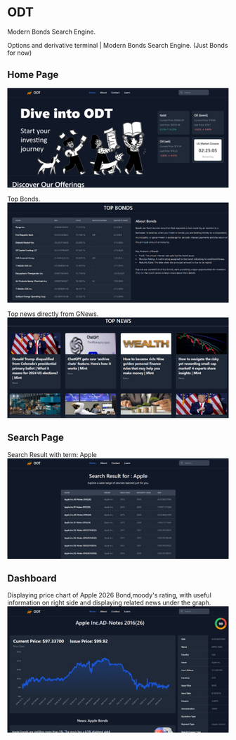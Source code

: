 # ODT
Modern Bonds Search Engine.

Options and derivative terminal | Modern Bonds Search Engine.
(Just Bonds for now)


## Home Page

![Home Page](images/home.png)

Top Bonds.
![Home Page](images/home2.png)

Top news directly from GNews.
![Home Page](images/home3.png)

## Search Page

Search Result with term: Apple
![Search Page](images/search.png)

## Dashboard

Displaying price chart of Apple 2026 Bond,moody's rating, with useful information on right side and displaying related news under the graph.
![Result Page](images/dashboard.png)